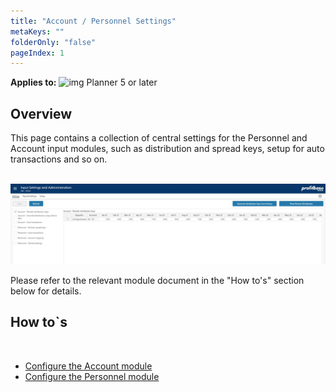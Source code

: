 ```yaml
---
title: "Account / Personnel Settings"
metaKeys: ""
folderOnly: "false"
pageIndex: 1
---
```


**Applies to:** ![img](https://profitbasedocs.blob.core.windows.net/icons/yes-icon.png) Planner 5 or later

## Overview
This page contains a collection of central settings for the Personnel and Account input modules, such as distribution and spread keys, setup for auto transactions and so on.<br/>
<br/>

![](img/input-settings-and-administration-setup.JPG)

Please refer to the relevant module document in the "How to's" section below for details.

## How to`s

<br/>

-  [Configure the Account module](https://profitbasedocs.blob.core.windows.net/enduserhelp/files/v5/Planner%20Account%20module.pdf)<br/>
-  [Configure the Personnel module](https://profitbasedocs.blob.core.windows.net/enduserhelp/files/v5/Planner%20Personnel%20module.pdf)<br/>
